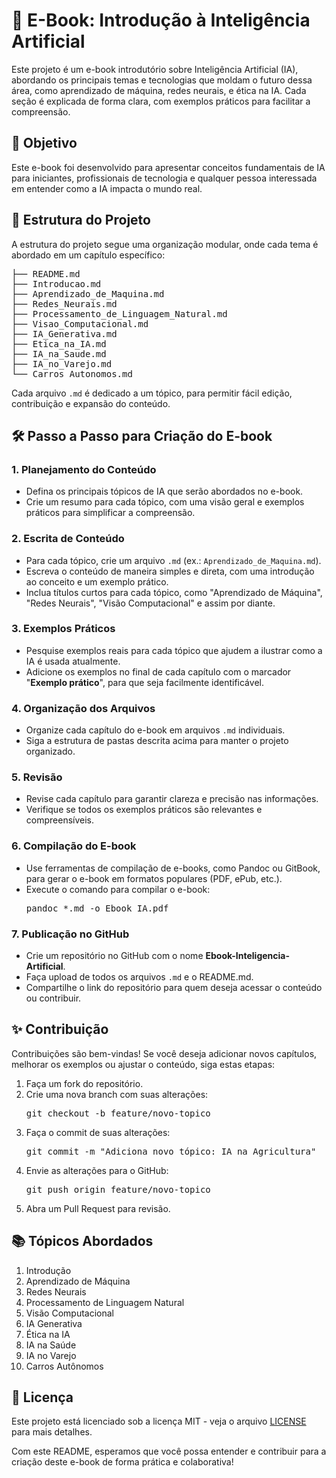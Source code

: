 <!DOCTYPE html>
<html lang="pt-br">
<head>
    <meta charset="UTF-8">
    <meta name="viewport" content="width=device-width, initial-scale=1.0">
    <title>README - E-book Introdução à Inteligência Artificial</title>
</head>
<body>

<h1>📘 E-Book: Introdução à Inteligência Artificial</h1>

<p>Este projeto é um e-book introdutório sobre Inteligência Artificial (IA), abordando os principais temas e tecnologias que moldam o futuro dessa área, como aprendizado de máquina, redes neurais, e ética na IA. Cada seção é explicada de forma clara, com exemplos práticos para facilitar a compreensão.</p>

<h2>🎯 Objetivo</h2>

<p>Este e-book foi desenvolvido para apresentar conceitos fundamentais de IA para iniciantes, profissionais de tecnologia e qualquer pessoa interessada em entender como a IA impacta o mundo real.</p>

<h2>📂 Estrutura do Projeto</h2>

<p>A estrutura do projeto segue uma organização modular, onde cada tema é abordado em um capítulo específico:</p>

<pre>
├── README.md
├── Introducao.md
├── Aprendizado_de_Maquina.md
├── Redes_Neurais.md
├── Processamento_de_Linguagem_Natural.md
├── Visao_Computacional.md
├── IA_Generativa.md
├── Etica_na_IA.md
├── IA_na_Saude.md
├── IA_no_Varejo.md
└── Carros_Autonomos.md
</pre>

<p>Cada arquivo <code>.md</code> é dedicado a um tópico, para permitir fácil edição, contribuição e expansão do conteúdo.</p>

<h2>🛠️ Passo a Passo para Criação do E-book</h2>

<h3>1. Planejamento do Conteúdo</h3>
<ul>
    <li>Defina os principais tópicos de IA que serão abordados no e-book.</li>
    <li>Crie um resumo para cada tópico, com uma visão geral e exemplos práticos para simplificar a compreensão.</li>
</ul>

<h3>2. Escrita de Conteúdo</h3>
<ul>
    <li>Para cada tópico, crie um arquivo <code>.md</code> (ex.: <code>Aprendizado_de_Maquina.md</code>).</li>
    <li>Escreva o conteúdo de maneira simples e direta, com uma introdução ao conceito e um exemplo prático.</li>
    <li>Inclua títulos curtos para cada tópico, como "Aprendizado de Máquina", "Redes Neurais", "Visão Computacional" e assim por diante.</li>
</ul>

<h3>3. Exemplos Práticos</h3>
<ul>
    <li>Pesquise exemplos reais para cada tópico que ajudem a ilustrar como a IA é usada atualmente.</li>
    <li>Adicione os exemplos no final de cada capítulo com o marcador "<strong>Exemplo prático</strong>", para que seja facilmente identificável.</li>
</ul>

<h3>4. Organização dos Arquivos</h3>
<ul>
    <li>Organize cada capítulo do e-book em arquivos <code>.md</code> individuais.</li>
    <li>Siga a estrutura de pastas descrita acima para manter o projeto organizado.</li>
</ul>

<h3>5. Revisão</h3>
<ul>
    <li>Revise cada capítulo para garantir clareza e precisão nas informações.</li>
    <li>Verifique se todos os exemplos práticos são relevantes e compreensíveis.</li>
</ul>

<h3>6. Compilação do E-book</h3>
<ul>
    <li>Use ferramentas de compilação de e-books, como Pandoc ou GitBook, para gerar o e-book em formatos populares (PDF, ePub, etc.).</li>
    <li>Execute o comando para compilar o e-book:</li>
    <pre>pandoc *.md -o Ebook_IA.pdf</pre>
</ul>

<h3>7. Publicação no GitHub</h3>
<ul>
    <li>Crie um repositório no GitHub com o nome <strong>Ebook-Inteligencia-Artificial</strong>.</li>
    <li>Faça upload de todos os arquivos <code>.md</code> e o README.md.</li>
    <li>Compartilhe o link do repositório para quem deseja acessar o conteúdo ou contribuir.</li>
</ul>

<h2>✨ Contribuição</h2>

<p>Contribuições são bem-vindas! Se você deseja adicionar novos capítulos, melhorar os exemplos ou ajustar o conteúdo, siga estas etapas:</p>

<ol>
    <li>Faça um fork do repositório.</li>
    <li>Crie uma nova branch com suas alterações:
        <pre>git checkout -b feature/novo-topico</pre>
    </li>
    <li>Faça o commit de suas alterações:
        <pre>git commit -m "Adiciona novo tópico: IA na Agricultura"</pre>
    </li>
    <li>Envie as alterações para o GitHub:
        <pre>git push origin feature/novo-topico</pre>
    </li>
    <li>Abra um Pull Request para revisão.</li>
</ol>

<h2>📚 Tópicos Abordados</h2>

<ol>
    <li>Introdução</li>
    <li>Aprendizado de Máquina</li>
    <li>Redes Neurais</li>
    <li>Processamento de Linguagem Natural</li>
    <li>Visão Computacional</li>
    <li>IA Generativa</li>
    <li>Ética na IA</li>
    <li>IA na Saúde</li>
    <li>IA no Varejo</li>
    <li>Carros Autônomos</li>
</ol>

<h2>📜 Licença</h2>

<p>Este projeto está licenciado sob a licença MIT - veja o arquivo <a href="LICENSE">LICENSE</a> para mais detalhes.</p>

<p>Com este README, esperamos que você possa entender e contribuir para a criação deste e-book de forma prática e colaborativa!</p>

</body>
</html>

